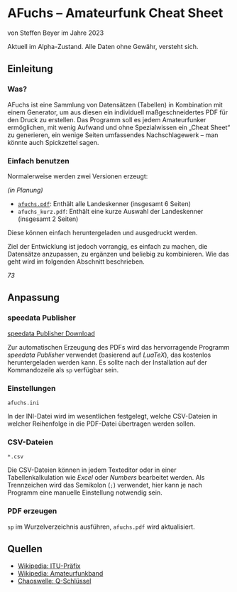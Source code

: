 # AFuchs – Amateurfunk Cheat Sheet

von Steffen Beyer im Jahre 2023

Aktuell im Alpha-Zustand. Alle Daten ohne Gewähr, versteht sich.

## Einleitung

### Was?

AFuchs ist eine Sammlung von Datensätzen (Tabellen) in Kombination mit einem Generator,
um aus diesen ein individuell maßgeschneidertes PDF für den Druck zu erstellen. Das
Programm soll es jedem Amateurfunker ermöglichen, mit wenig Aufwand und ohne Spezialwissen
ein „Cheat Sheet“ zu generieren, ein wenige Seiten umfassendes Nachschlagewerk – man
könnte auch Spickzettel sagen.

### Einfach benutzen

Normalerweise werden zwei Versionen erzeugt:

*(in Planung)*

* [`afuchs.pdf`](https://github.com/serpent213/afuchs/blob/master/afuchs.pdf): Enthält alle Landeskenner (insgesamt 6 Seiten)
* `afuchs_kurz.pdf`: Enthält eine kurze Auswahl der Landeskenner (insgesamt 2 Seiten)

Diese können einfach heruntergeladen und ausgedruckt werden.

Ziel der Entwicklung ist jedoch vorrangig, es einfach zu machen, die Datensätze anzupassen,
zu ergänzen und beliebig zu kombinieren. Wie das geht wird im folgenden Abschnitt
beschrieben.

*73*

## Anpassung

### speedata Publisher

[speedata Publisher Download](https://download.speedata.de)

Zur automatischen Erzeugung des PDFs wird das hervorragende Programm *speedata Publisher*
verwendet (basierend auf *LuaTeX*), das kostenlos heruntergeladen werden kann. Es sollte
nach der Installation auf der Kommandozeile als `sp` verfügbar sein.

### Einstellungen

`afuchs.ini`

In der INI-Datei wird im wesentlichen festgelegt, welche CSV-Dateien in welcher Reihenfolge
in die PDF-Datei übertragen werden sollen.

### CSV-Dateien

`*.csv`

Die CSV-Dateien können in jedem Texteditor oder in einer Tabellenkalkulation wie *Excel*
oder *Numbers* bearbeitet werden. Als Trennzeichen wird das Semikolon (`;`) verwendet,
hier kann je nach Programm eine manuelle Einstellung notwendig sein.

### PDF erzeugen

`sp` im Wurzelverzeichnis ausführen, `afuchs.pdf` wird aktualisiert.

## Quellen

* [Wikipedia: ITU-Präfix](https://de.wikipedia.org/w/index.php?title=ITU-Präfix&oldid=233824738)
* [Wikipedia: Amateurfunkband](https://de.wikipedia.org/w/index.php?title=Amateurfunkband&oldid=236017496#Frequenzbereiche_in_Deutschland)
* [Chaoswelle: Q-Schlüssel](https://www.chaoswelle.de/index.php?title=Q-Schluessel&oldid=5314)
